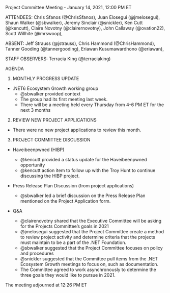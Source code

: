 Project Committee Meeting - January 14, 2021, 12:00 PM ET

ATTENDEES: Chris Sfanos (@ChrisSfanos), Juan Elosegui (@jmelosegui), Shaun Walker (@sbwalker), Jeremy Sinclair (@snickler), Ken Cutt (@kencutt), Claire Novotny (@clairernovotny), John Callaway (@ovation22), Scott Willhite (@mrswoop),

ABSENT: Jeff Strauss (@jstrauss), Chris Hammond (@ChrisHammond), Tanner Gooding (@tannergooding), Eriawan Kusumawardhono (@eriawan),  

STAFF OBSERVERS: Terracia King (@terraciaking)

AGENDA

1. MONTHLY PROGRESS UPDATE

- .NET6 Ecosystem Growth working group
  - @sbwalker provided context
  - The group had its first meeting last week.
  - There will be a meeting held every Thursday from 4-6 PM ET for the next 3 months

2. REVIEW NEW PROJECT APPLICATIONS

- There were no new project applications to review this month. 	

3. PROJECT COMMITTEE DISCUSSION

- Haveibeenpwned (HIBP)
  - @kencutt provided a status update for the Haveibeenpwned opportunity
  - @kencutt action item to follow up with the Troy Hunt to continue discussing the HIBP project. 

- Press Release Plan Discussion (from project applications)
  - @sbwalker led a brief discussion on the Press Release Plan mentioned on the Project Application form.

- Q&A
  - @clairenovotny shared that the Executive Committee will be asking for the Projects Committee’s goals in 2021
  - @jmelosegui suggested that the Project Committee create a method to review project activity and determine criteria that the projects must maintain to be a part of the .NET Foundation.
  - @sbwalker suggested that the Project Committee focuses on policy and procedures
  - @snickler suggested that the Committee pull items from the .NET Ecosystem Growth meetings to focus on, such as documentation.
  - The Committee agreed to work asynchronously to determine the three goals they would like to pursue in 2021.

The meeting adjourned at 12:26 PM ET
